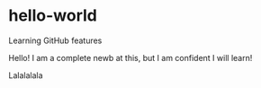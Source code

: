# hello-world
Learning GitHub features

Hello! I am a complete newb at this, but I am confident I will learn!

Lalalalala
